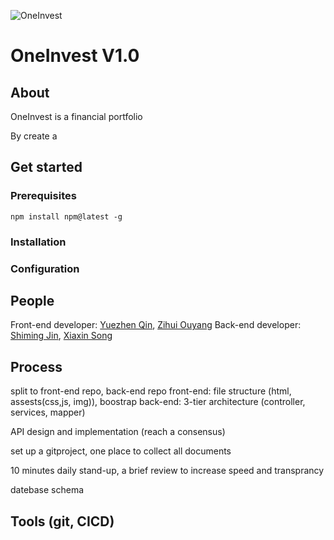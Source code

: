![OneInvest](https://github.com/user-attachments/assets/adcab216-33d2-4fc9-b0a2-52b86feed5cf)

# OneInvest V1.0
## About
OneInvest is a financial portfolio

By create a 




## Get started
### Prerequisites
```
npm install npm@latest -g
```
### Installation

### Configuration

## People
Front-end developer: <a href="https://github.com/yuezhenqin" target="_blank">Yuezhen Qin</a>, <a href="https://github.com/yuezhenqin" target="_blank">Zihui Ouyang</a>
Back-end developer: <a href="https://github.com/yuezhenqin" target="_blank">Shiming Jin</a>, <a href="https://github.com/yuezhenqin" target="_blank">Xiaxin Song</a>

## Process 
split to front-end repo, back-end repo
front-end: file structure (html, assests(css,js, img)), boostrap
back-end: 3-tier architecture (controller, services, mapper)

API design and implementation (reach a consensus)

set up a gitproject, one place to collect all documents

10 minutes daily stand-up, a brief review 
to increase speed and transprancy

datebase schema





## Tools (git, CICD)
